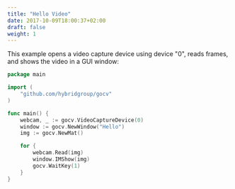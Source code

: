 ```yaml
---
title: "Hello Video"
date: 2017-10-09T18:00:37+02:00
draft: false
weight: 1
---
```


This example opens a video capture device using device "0", reads frames, and shows the video in a GUI window:

```go
package main

import (
	"github.com/hybridgroup/gocv"
)

func main() {
	webcam, _ := gocv.VideoCaptureDevice(0)
	window := gocv.NewWindow("Hello")	
	img := gocv.NewMat()

	for {
		webcam.Read(img)
		window.IMShow(img)
		gocv.WaitKey(1)
	}
}
```

